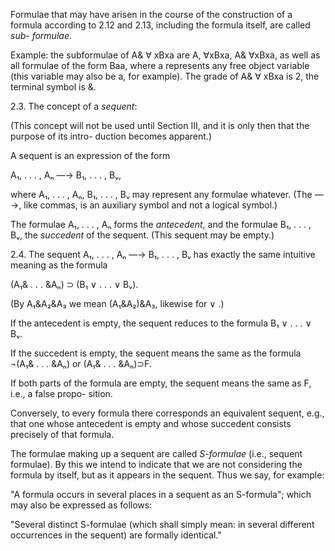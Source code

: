 
Formulae that may have arisen in the course of
the construction of a formula according to 2.12 and
2.13, including the formula itself, are called *sub-
formulae*.

Example: the subformulae of A& ∀ xBxa are
A, ∀xBxa, A& ∀xBxa, as well as all formulae of the
form Baa, where a represents any free object
variable (this variable may also be a, for example).
The grade of A& ∀ xBxa is 2, the terminal symbol
is &.

2.3. The concept of a *sequent*:

(This concept will not be used until Section III,
and it is only then that the purpose of its intro-
duction becomes apparent.)

A sequent is an expression of the form

A₁, . . . , Aₙ —→ B₁, . . . , Bᵥ,

where A₁, . . . , Aₙ, B₁, . . . , Bᵥ may represent any
formulae whatever. (The —→, like commas, is an
auxiliary symbol and not a logical symbol.)

The formulae A₁, . . . , Aₙ forms the *antecedent*,
and the formulae B₁, . . . , Bᵥ, the *succedent* of the
sequent. (This sequent may be empty.)

2.4. The sequent A₁, . . . , Aₙ —→ B₁, . . . , Bᵥ has
exactly the same intuitive meaning as the formula

(A₁& . . . &Aₙ) ⊃ (B₁ ∨ . . . ∨ Bᵥ).

(By A₁&A₂&A₃ we mean (A₁&A₂)&A₃, likewise
for ∨ .)

If the antecedent is empty, the sequent reduces
to the formula B₁ ∨ . . . ∨ Bᵥ.

If the succedent is empty, the sequent means the
same as the formula ¬(A₁& . . . &Aₙ) or (A₁& . . .
&Aₙ)⊃F.

If both parts of the formula are empty, the
sequent means the same as F, i.e., a false propo-
sition.

Conversely, to every formula there corresponds
an equivalent sequent, e.g., that one whose
antecedent is empty and whose succedent consists
precisely of that formula.

The formulae making up a sequent are called
*S-formulae* (i.e., sequent formulae). By this we
intend to indicate that we are not considering the
formula by itself, but as it appears in the sequent.
Thus we say, for example:

"A formula occurs in several places in a sequent
as an S-formula"; which may also be expressed as
follows:

"Several distinct S-formulae (which shall simply
mean: in several different occurrences in the sequent)
are formally identical."
